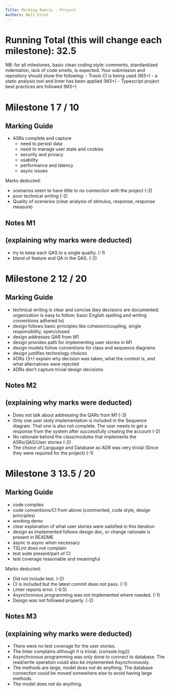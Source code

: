```yaml
---
Title: Marking Rubric - Project
Authors: Neil Ernst
---
```


# Running Total (this will change each milestone):   32.5

NB: for all milestones, basic clean coding style: comments, standardized indentation, lack of code smells, is expected. Your submission and repository should show the following: 
	- Travis CI is being used (M3+)
	- a static analysis tool and linter has been applied (M3+)
	- Typescript project best practices are followed (M3+)

# Milestone 1    7 / 10

## Marking Guide	
- ASRs complete and capture
  - need to persist data
  - need to manage user state and cookies
  - security and privacy
  - usability
  - performance and latency
  - async issues

Marks deducted:
- scenarios seem to have little to no connection with the project (-2)
- poor technical writing  (-2)
- Quality of scenarios (clear analysis of stimulus, response, response measure)

## Notes M1
(explaining why marks were deducted)
-----
- try to keep each QAS to a single quality.  (-1)
- blend of feature and QA in the QAS. (-2)

# Milestone 2   12 / 20

## Marking Guide

- technical writing is clear and concise (key decisions are documented; organization is easy to follow; basic English spelling and writing conventions adhered to)
- design follows basic principles like cohesion/coupling, single responsibility, open/closed
- design addresses QAR from M1
- design provides path for implementing user stories in M1
- design models follow conventions for class and sequence diagrams
- design justifies technology choices
- ADRs (3+) explain why decision was taken, what the context is, and what alternatives were rejected
- ADRs don't capture trivial design decisions

## Notes M2

(explaining why marks were deducted)
-----

- Does not talk about addressing the QARs from M1 (-3)
- Only one user stoty implementation is included in the Sequence diagram. That one is also not complete.  The user needs to get a response from the system after  successfully creating the account (-2)
- No rationale behind the class/modules that implements the ASRs/QAS/User stories (-2)
- The choice of Language and Database as ADR was very trivial (Since they were required for the project) (-1)

# Milestone 3  13.5 / 20

## Marking Guide

- code compiles
- code conventions/CI from above (commented, code style, design principles)
- working demo
- clear explanation of what user stories were satisfied in this iteration
- design as implemented follows design doc, or change rationale is present in README
- async is async when necessary
- TSLint does not complain
- test suite present/part of CI
- test coverage reasonable and meaningful

Marks deducted:

- Did not include test. (-2)
- CI is included but the latest commit does not pass. (-1)
- Linter reports error. (-0.5)
- Asynchronous programming was not implemented where needed. (-1)
- Design was not followed properly. (-2)


## Notes M3

(explaining why marks were deducted)
-----

- There were no test coverage for the user stories.
- The linter complains although it is trivial. (console.log())
- Asynchronous programming was only done to connect to database. The read/write operation could also be implemented Asynchronously.
- The methods are large, model does not do anything. The database connection could be moved somewhere else to avoid having large methods.
- The model does not do anything.

